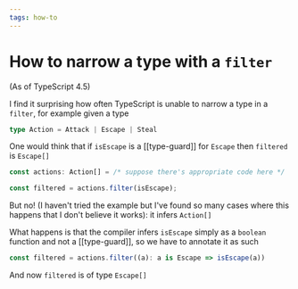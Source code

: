 ```yaml
---
tags: how-to
---
```


# How to narrow a type with a `filter`
(As of TypeScript 4.5)

I find it surprising how often TypeScript is unable to narrow a type in a `filter`, for example given a type

```ts
type Action = Attack | Escape | Steal
```

One would think that if `isEscape` is a [[type-guard]] for `Escape` then `filtered` is `Escape[]`

```ts
const actions: Action[] = /* suppose there's appropriate code here */

const filtered = actions.filter(isEscape);
```

But no! (I haven't tried the example but I've found so many cases where this happens that I don't believe it works): it infers `Action[]`

What happens is that the compiler infers `isEscape` simply as a `boolean` function and not a [[type-guard]], so we have to annotate it as such

```ts
const filtered = actions.filter((a): a is Escape => isEscape(a))
```

And now `filtered` is of type `Escape[]`
